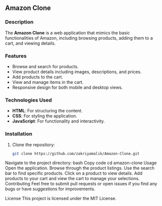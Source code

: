 ## Amazon Clone

### Description
The **Amazon Clone** is a web application that mimics the basic functionalities of Amazon, including browsing products, adding them to a cart, and viewing details.

### Features
- Browse and search for products.
- View product details including images, descriptions, and prices.
- Add products to the cart.
- View and manage items in the cart.
- Responsive design for both mobile and desktop views.

### Technologies Used
- **HTML**: For structuring the content.
- **CSS**: For styling the application.
- **JavaScript**: For functionality and interactivity.

### Installation
1. Clone the repository:
   ```bash
   git clone https://github.com/zakriyamalik/Amazon-Clone.git
Navigate to the project directory:
bash
Copy code
cd amazon-clone
Usage
Open the application.
Browse through the product listings.
Use the search bar to find specific products.
Click on a product to view details.
Add products to your cart and view the cart to manage your selections.
Contributing
Feel free to submit pull requests or open issues if you find any bugs or have suggestions for improvements.

License
This project is licensed under the MIT License.
